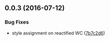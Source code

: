 <a name="0.0.3"></a>
## 0.0.3 (2016-07-12)


### Bug Fixes

* style assignment on reactified WC ([7b7c2d6](https://bitbucket.org/atlassian/https://bitbucket.org/atlassian/atlaskit/commits/7b7c2d6))



